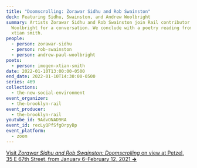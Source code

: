 ```yaml
---
title: "Doomscrolling: Zorawar Sidhu and Rob Swainston"
deck: Featuring Sidhu, Swainston, and Andrew Woolbright
summary: Artists Zorawar Sidhu and Rob Swainston join Rail contributor Andrew
  Woolbright for a conversation. We conclude with a poetry reading from imogen
  xtian smith.
people:
  - person: zorawar-sidhu
  - person: rob-swainston
  - person: andrew-paul-woolbright
poets:
  - person: imogen-xtian-smith
date: 2022-01-10T13:00:00-0500
end_date: 2022-01-10T14:30:00-0500
series: 469
collections:
  - the-new-social-environment
event_organizer:
  - the-brooklyn-rail
event_producer:
  - the-brooklyn-rail
youtube_id: 9AdvONAD9RA
event_id: recLyQPfSfgOrpyBp
event_platform:
  - zoom
---
```

[Visit *Zorawar Sidhu and Rob Swainston: Doomscrolling* on view at Petzel, 35 E 67th Street, from January 6–February 12, 2021 **→**](https://www.petzel.com/exhibitions/zorawar-sidhu-and-rob-swainston/videos?view=slider)